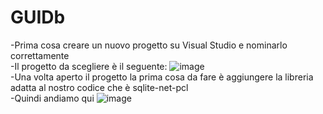 # GUIDb
-Prima cosa creare un nuovo progetto su Visual Studio e nominarlo correttamente\
-Il progetto da scegliere è il seguente: ![image](https://github.com/lombazzic/GUIDb/assets/116791046/bb50e991-03e2-4f1c-a719-b62761e74cf4)\
-Una volta aperto il progetto la prima cosa da fare è aggiungere la libreria adatta al nostro codice che è sqlite-net-pcl\
-Quindi andiamo qui ![image](https://github.com/lombazzic/GUIDb/assets/116791046/706854c2-3d0b-4f62-a207-aa1893e876f9)

